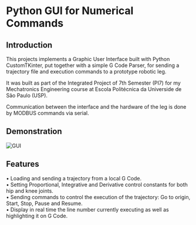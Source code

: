 # Python GUI for Numerical Commands
## Introduction
This projects implements a Graphic User Interface built with Python CustomTKinter, put together with a simple G Code Parser, for sending a trajectory file and execution commands to a prototype robotic leg.

It was built as part of the Integrated Project of 7th Semester (PI7) for my Mechatronics Engineering course at Escola Politécnica da Universide de São Paulo (USP).

Communication between the interface and the hardware of the leg is done by MODBUS commands via serial.

## Demonstration

![GUI](https://github.com/user-attachments/assets/072060f3-bf97-4130-ac64-882f36b97c84)

## Features
• Loading and sending a trajectory from a local G Code.<br/>
• Setting Proportional, Integrative and Derivative control constants for both hip and knee joints.<br/>
• Sending commands to control the execution of the trajectory: Go to origin, Start, Stop, Pause and Resume.<br/>
• Display in real time the line number currently executing as well as highlighting it on G Code.<br/>
  
